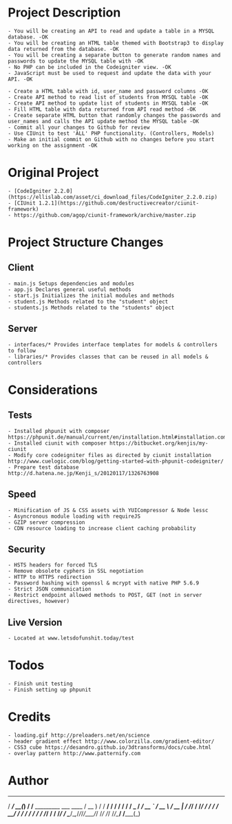 Project Description
===================

    - You will be creating an API to read and update a table in a MYSQL database. -OK
    - You will be creating an HTML table themed with Bootstrap3 to display data returned from the database. -OK
    - You will be creating a separate button to generate random names and passwords to update the MYSQL table with -OK
    - No PHP can be included in the Codeigniter view. -OK
    - JavaScript must be used to request and update the data with your API. -OK

    - Create a HTML table with id, user_name and password columns -OK
    - Create API method to read list of students from MYSQL table -OK
    - Create API method to update list of students in MYSQL table -OK
    - Fill HTML table with data returned from API read method -OK
    - Create separate HTML button that randomly changes the passwords and user_names and calls the API update method the MYSQL table -OK
    - Commit all your changes to Github for review
    - Use CIUnit to test 'ALL' PHP functionality. (Controllers, Models)
    - Make an initial commit on Github with no changes before you start working on the assignment -OK

Original Project
================

    - [CodeIgniter 2.2.0](https://ellislab.com/asset/ci_download_files/CodeIgniter_2.2.0.zip)
    - [CIUnit 1.2.1](https://github.com/destructivecreator/ciunit-framework)
    - https://github.com/agop/ciunit-framework/archive/master.zip

Project Structure Changes
=========================

Client
------

    - main.js Setups dependencies and modules
    - app.js Declares general useful methods
    - start.js Initializes the initial modules and methods
    - student.js Methods related to the "student" object
    - students.js Methods related to the "students" object

Server
------

    - interfaces/* Provides interface templates for models & controllers to follow
    - libraries/* Provides classes that can be reused in all models & controllers

Considerations
==============

Tests
-----

    - Installed phpunit with composer https://phpunit.de/manual/current/en/installation.html#installation.composer
    - Installed ciunit with composer https://bitbucket.org/kenjis/my-ciunit
    - Modify core codeigniter files as directed by ciunit installation http://www.cuelogic.com/blog/getting-started-with-phpunit-codeigniter/
    - Prepare test database http://d.hatena.ne.jp/Kenji_s/20120117/1326763908

Speed
-----

    - Minification of JS & CSS assets with YUICompressor & Node lessc
    - Asyncronous module loading with requireJS
    - GZIP server compression
    - CDN resource loading to increase client caching probability

Security
--------

    - HSTS headers for forced TLS
    - Remove obsolete cyphers in SSL negotiation
    - HTTP to HTTPS redirection
    - Password hashing with openssl & mcrypt with native PHP 5.6.9
    - Strict JSON communication
    - Restrict endpoint allowed methods to POST, GET (not in server directives, however)

Live Version
-----------

    - Located at www.letsdofunshit.today/test

Todos
=====

    - Finish unit testing
    - Finish setting up phpunit

Credits
=======

    - loading.gif http://preloaders.net/en/science
    - header gradient effect http://www.colorzilla.com/gradient-editor/
    - CSS3 cube https://desandro.github.io/3dtransforms/docs/cube.html
    - overlay pattern http://www.patternify.com

Author
======

   ______      _ ____                             ____
  / ____/_  __(_) / /__  _________ ___  ____     / __ )
 / / __/ / / / / / / _ \/ ___/ __ `__ \/ __ \   / __  |
/ /_/ / /_/ / / / /  __/ /  / / / / / / /_/ /  / /_/ /
\____/\__,_/_/_/_/\___/_/  /_/ /_/ /_/\____/  /_____(_)


